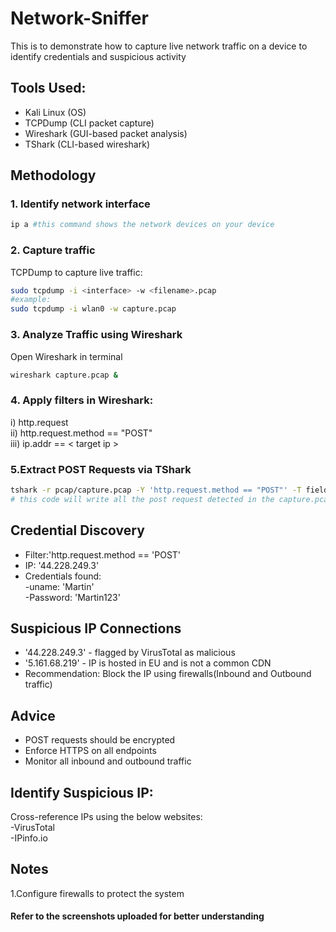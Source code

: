 # Network-Sniffer
This is to demonstrate how to capture live network traffic on a device to identify credentials and suspicious activity 

## Tools Used:
- Kali Linux (OS) 
- TCPDump (CLI packet capture)
- Wireshark (GUI-based packet analysis)
- TShark (CLI-based wireshark) 

## Methodology
### 1. Identify network interface 
```bash
ip a #this command shows the network devices on your device
```

### 2. Capture traffic 
TCPDump to capture live traffic:
```bash
sudo tcpdump -i <interface> -w <filename>.pcap
#example:
sudo tcpdump -i wlan0 -w capture.pcap
```

### 3. Analyze Traffic using Wireshark
Open Wireshark in terminal
```bash
wireshark capture.pcap &
```
### 4. Apply filters in Wireshark:
i) http.request  
ii) http.request.method == "POST"  
iii) ip.addr == < target ip > 

### 5.Extract POST Requests via TShark
```bash
tshark -r pcap/capture.pcap -Y 'http.request.method == "POST"' -T fields -e http.host -e http.request.uri -e http.file_data > analysis/post_requests.txt
# this code will write all the post request detected in the capture.pcap file into a text file 
```

## Credential Discovery
- Filter:'http.request.method == 'POST'
 - IP: '44.228.249.3'
  - Credentials found:  
   -uname: 'Martin'  
   -Password: 'Martin123'  

## Suspicious IP Connections
- '44.228.249.3' - flagged by VirusTotal as malicious
- '5.161.68.219' - IP is hosted in EU and is not a common CDN
- Recommendation: Block the IP using firewalls(Inbound and Outbound traffic)

## Advice
- POST requests should be encrypted
- Enforce HTTPS on all endpoints  
- Monitor all inbound and outbound traffic  

## Identify Suspicious IP:  
Cross-reference IPs using the below websites:  
-VirusTotal  
-IPinfo.io  

## Notes
1.Configure firewalls to protect the system

#### Refer to the screenshots uploaded for better understanding
